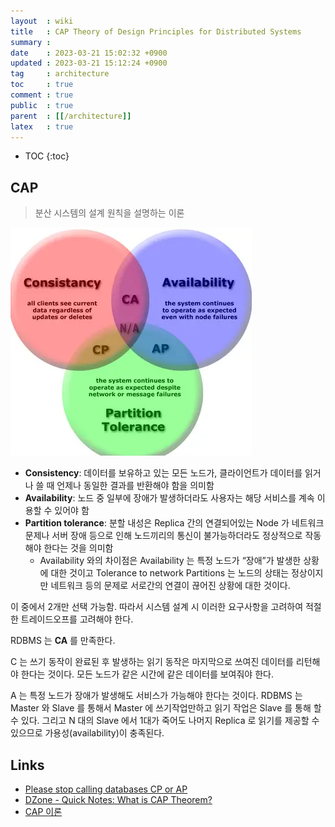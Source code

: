 ```yaml
---
layout  : wiki
title   : CAP Theory of Design Principles for Distributed Systems
summary : 
date    : 2023-03-21 15:02:32 +0900
updated : 2023-03-21 15:12:24 +0900
tag     : architecture
toc     : true
comment : true
public  : true
parent  : [[/architecture]]
latex   : true
---
```

* TOC
{:toc}

## CAP

> 분산 시스템의 설계 원칙을 설명하는 이론

![](/resource/wiki/architecture-cap/cap.png)

- __Consistency__: 데이터를 보유하고 있는 모든 노드가, 클라이언트가 데이터를 읽거나 쓸 때 언제나 동일한 결과를 반환해야 함을 의미함
- __Availability__: 노드 중 일부에 장애가 발생하더라도 사용자는 해당 서비스를 계속 이용할 수 있어야 함
- __Partition tolerance__: 분할 내성은 Replica 간의 연결되어있는 Node 가 네트워크 문제나 서버 장애 등으로 인해 노드끼리의 통신이 불가능하더라도 정상적으로 작동해야 한다는 것을 의미함
  - Availability 와의 차이점은 Availability 는 특정 노드가 “장애”가 발생한 상황에 대한 것이고 Tolerance to network Partitions 는 노드의 상태는 정상이지만 네트워크 등의 문제로 서로간의 연결이 끊어진 상황에 대한 것이다.

이 중에서 2개만 선택 가능함. 따라서 시스템 설계 시 이러한 요구사항을 고려하여 적절한 트레이드오프를 고려해야 한다.

RDBMS 는 __CA__ 를 만족한다. 

C 는 쓰기 동작이 완료된 후 발생하는 읽기 동작은 마지막으로 쓰여진 데이터를 리턴해야 한다는 것이다. 모든 노드가 같은 시간에 같은 데이터를 보여줘야 한다.

A 는 특정 노드가 장애가 발생해도 서비스가 가능해야 한다는 것이다. RDBMS 는 Master 와 Slave 를 통해서 Master 에 쓰기작업만하고 읽기 작업은 Slave 를 통해 할 수 있다. 그리고 N 대의 Slave 에서 1대가 죽어도 나머지 Replica 로 읽기를 제공할 수 있으므로 가용성(availability)이 충족된다.

## Links

- [Please stop calling databases CP or AP](https://martin.kleppmann.com/2015/05/11/please-stop-calling-databases-cp-or-ap.html)
- [DZone - Quick Notes: What is CAP Theorem?](https://dzone.com/articles/quick-notes-what-cap-theorem)
- [CAP 이론](https://hamait.tistory.com/197)